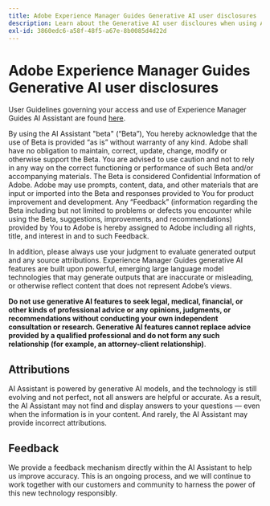 ```yaml
---
title: Adobe Experience Manager Guides Generative AI user disclosures
description: Learn about the Generative AI user discloures when using AI Assistant in Adobe Experience Manager Guides.
exl-id: 3860edc6-a58f-48f5-a67e-8b0085d4d22d
---
```

# Adobe Experience Manager Guides Generative AI user disclosures  

User Guidelines governing your access and use of Experience Manager Guides AI Assistant are found [here](https://www.adobe.com/legal/licenses-terms/adobe-dx-gen-ai-user-guidelines.html).

By using the AI Assistant "beta" (“Beta”), You hereby acknowledge that the use of Beta is provided “as is” without warranty of any kind. Adobe shall have no obligation to maintain, correct, update, change, modify or otherwise support the Beta. You are advised to use caution and not to rely in any way on the correct functioning or performance of such Beta and/or accompanying materials. The Beta is considered Confidential Information of Adobe. Adobe may use prompts, content, data, and other materials that are input or imported into the Beta and responses provided to You for product improvement and development. Any “Feedback” (information regarding the Beta including but not limited to problems or defects you encounter while using the Beta, suggestions, improvements, and recommendations) provided by You to Adobe is hereby assigned to Adobe including all rights, title, and interest in and to such Feedback.  

In addition, please always use your judgment to evaluate generated output and any source attributions. Experience Manager Guides generative AI features are built upon powerful, emerging large language model technologies that may generate outputs that are inaccurate or misleading, or otherwise reflect content that does not represent Adobe’s views.   

**Do not use generative AI features to seek legal, medical, financial, or other kinds of professional advice or any opinions, judgments, or recommendations without conducting your own independent consultation or research. Generative AI features cannot replace advice provided by a qualified professional and do not form any such relationship (for example, an attorney-client relationship)**.

## Attributions

AI Assistant is powered by generative AI models, and the technology is still evolving and not perfect, not all answers are helpful or accurate. As a result, the AI Assistant may not find and display answers to your questions — even when the information is in your content. And rarely, the AI Assistant may provide incorrect attributions. 

## Feedback

We provide a feedback mechanism directly within the AI Assistant to help us improve accuracy. This is an ongoing process, and we will continue to work together with our customers and community to harness the power of this new technology responsibly.
